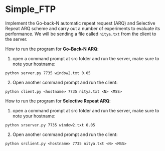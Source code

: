 # Simple_FTP
Implement the Go-back-N automatic repeat request (ARQ)  and Selective Repeat ARQ scheme and carry out a number of experiments to evaluate its performance. We will be sending a file called `nitya.txt` from the client to the server. 

How to run the program for **Go-Back-N ARQ**:

1. open a command prompt at src folder and run the server, make sure to note your hostname:

`python server.py 7735 window2.txt 0.05 `

2. Open another command prompt and run the client:

`python client.py <hostname> 7735 nitya.txt <N> <MSS>`

How to run the program for **Selective Repeat ARQ**:

1. open a command prompt at src folder and run the server, make sure to note your hostname:

`python srserver.py 7735 window2.txt 0.05 `

2. Open another command prompt and run the client:

`python srclient.py <hostname> 7735 nitya.txt <N> <MSS>`
